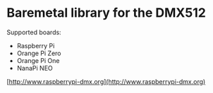 # Baremetal library for the DMX512 #
Supported boards:

* Raspberry Pi 
* Orange Pi Zero
* Orange Pi One
* NanaPi NEO



[http://www.raspberrypi-dmx.org](http://www.raspberrypi-dmx.org)

